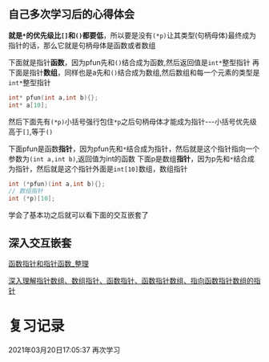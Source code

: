 ## 自己多次学习后的心得体会
**就是`*`的优先级比`[]`和`()`都要低**，所以要是没有`(*p)`让其类型(句柄母体)最终成为指针的话，那么它就是句柄母体是函数或者数组

下面就是指针**函数**，因为pfun先和`()`结合成为函数,然后返回值是`int*`整型指针
再下面是指针**数组**，同样也是a先和`()`结合成为数组,然后数组和每一个元素的类型是`int*`整型指针
```cpp
int* pfun(int a,int b){};
int* a[10];
```

然后下面先有`(*p)`小括号强行包住`*p`之后句柄母体才能成为指针---小括号优先级高于`[]`,等于`()`

下面pfun是函数**指针**，因为pfun先和`*`结合成为指针，然后就是这个指针指向一个参数为`(int a,int b)`,返回值为int的函数
下面p是数组**指针**，因为p先和`*`结合成为指针，然后就是这个指针外面是`int[10]`数组，数组指针
```cpp
int (*pfun)(int a,int b){};
// 数组指针
int (*p)[10];
```

学会了基本功之后就可以看下面的交互嵌套了
## 深入交互嵌套
[函数指针和指针函数_整理](https://blog.csdn.net/neve_give_up_dan/article/details/104456787)

[深入理解指针数组、数组指针、函数指针、函数指针数组、指向函数指针数组的指针](https://blog.csdn.net/neve_give_up_dan/article/details/104972297)

# 复习记录
2021年03月20日17:05:37 再次学习